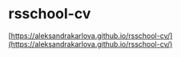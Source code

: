 # rsschool-cv

[https://aleksandrakarlova.github.io/rsschool-cv/](https://aleksandrakarlova.github.io/rsschool-cv/)